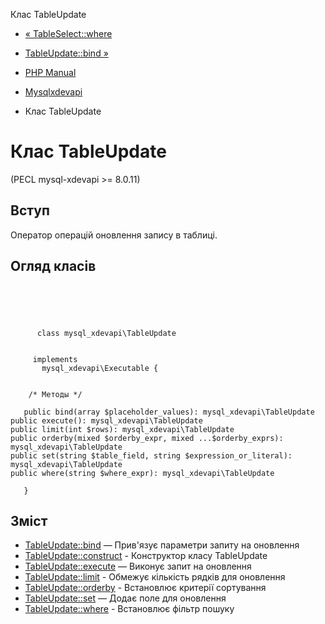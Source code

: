 Клас TableUpdate

-   [« TableSelect::where](mysql-xdevapi-tableselect.where.html)
    
-   [TableUpdate::bind »](mysql-xdevapi-tableupdate.bind.html)
    
-   [PHP Manual](index.html)
    
-   [Mysqlxdevapi](book.mysql-xdevapi.html)
    
-   Клас TableUpdate
    

# Клас TableUpdate

(PECL mysql-xdevapi >= 8.0.11)

## Вступ

Оператор операцій оновлення запису в таблиці.

## Огляд класів

```classsynopsis



    
     
      class mysql_xdevapi\TableUpdate
     

     implements 
       mysql_xdevapi\Executable {


    /* Методы */
    
   public bind(array $placeholder_values): mysql_xdevapi\TableUpdate
public execute(): mysql_xdevapi\TableUpdate
public limit(int $rows): mysql_xdevapi\TableUpdate
public orderby(mixed $orderby_expr, mixed ...$orderby_exprs): mysql_xdevapi\TableUpdate
public set(string $table_field, string $expression_or_literal): mysql_xdevapi\TableUpdate
public where(string $where_expr): mysql_xdevapi\TableUpdate

   }
```

## Зміст

-   [TableUpdate::bind](mysql-xdevapi-tableupdate.bind.html) — Прив'язує параметри запиту на оновлення
-   [TableUpdate::construct](mysql-xdevapi-tableupdate.construct.html) - Конструктор класу TableUpdate
-   [TableUpdate::execute](mysql-xdevapi-tableupdate.execute.html) — Виконує запит на оновлення
-   [TableUpdate::limit](mysql-xdevapi-tableupdate.limit.html) - Обмежує кількість рядків для оновлення
-   [TableUpdate::orderby](mysql-xdevapi-tableupdate.orderby.html) - Встановлює критерії сортування
-   [TableUpdate::set](mysql-xdevapi-tableupdate.set.html) — Додає поле для оновлення
-   [TableUpdate::where](mysql-xdevapi-tableupdate.where.html) - Встановлює фільтр пошуку